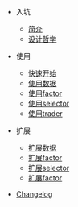 - 入坑
  - [简介](README.md "zvt guide")
  - [设计哲学](design-philosophy.md "zvt design philosophy")

- 使用

  - [快速开始](quickstart.md "zvt quick start")
  - [使用数据](data_usage.md "zvt data usage")
  - [使用factor](factor_usage.md "zvt factor usage")
  - [使用selector](selector_usage.md "zvt selector usage")
  - [使用trader](trader_usage.md "zvt trader usage")

- 扩展
  - [扩展数据](extend_data.md "extend zvt data")
  - [扩展factor](extend_factor.md "extend zvt factor")
  - [扩展selector](extend_selector.md "extend zvt selector")
  - [扩展factor](extend_trader.md "extend zvt trader")

- [Changelog](changelog.md)